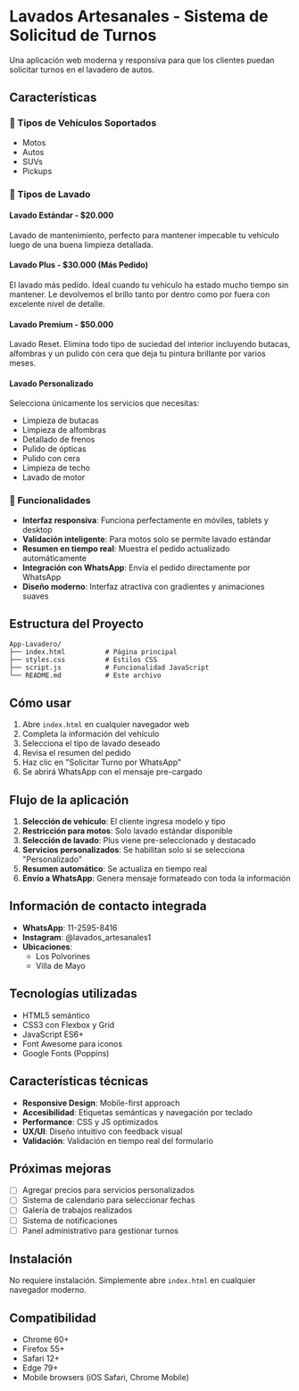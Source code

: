 # Lavados Artesanales - Sistema de Solicitud de Turnos

Una aplicación web moderna y responsiva para que los clientes puedan solicitar turnos en el lavadero de autos.

## Características

### 🚗 Tipos de Vehículos Soportados
- Motos
- Autos
- SUVs
- Pickups

### 🧽 Tipos de Lavado

#### Lavado Estándar - $20.000
Lavado de mantenimiento, perfecto para mantener impecable tu vehículo luego de una buena limpieza detallada.

#### Lavado Plus - $30.000 (Más Pedido)
El lavado más pedido. Ideal cuando tu vehículo ha estado mucho tiempo sin mantener. Le devolvemos el brillo tanto por dentro como por fuera con excelente nivel de detalle.

#### Lavado Premium - $50.000
Lavado Reset. Elimina todo tipo de suciedad del interior incluyendo butacas, alfombras y un pulido con cera que deja tu pintura brillante por varios meses.

#### Lavado Personalizado
Selecciona únicamente los servicios que necesitas:
- Limpieza de butacas
- Limpieza de alfombras
- Detallado de frenos
- Pulido de ópticas
- Pulido con cera
- Limpieza de techo
- Lavado de motor

### 📱 Funcionalidades

- **Interfaz responsiva**: Funciona perfectamente en móviles, tablets y desktop
- **Validación inteligente**: Para motos solo se permite lavado estándar
- **Resumen en tiempo real**: Muestra el pedido actualizado automáticamente
- **Integración con WhatsApp**: Envía el pedido directamente por WhatsApp
- **Diseño moderno**: Interfaz atractiva con gradientes y animaciones suaves

## Estructura del Proyecto

```
App-Lavadero/
├── index.html          # Página principal
├── styles.css          # Estilos CSS
├── script.js           # Funcionalidad JavaScript
└── README.md           # Este archivo
```

## Cómo usar

1. Abre `index.html` en cualquier navegador web
2. Completa la información del vehículo
3. Selecciona el tipo de lavado deseado
4. Revisa el resumen del pedido
5. Haz clic en "Solicitar Turno por WhatsApp"
6. Se abrirá WhatsApp con el mensaje pre-cargado

## Flujo de la aplicación

1. **Selección de vehículo**: El cliente ingresa modelo y tipo
2. **Restricción para motos**: Solo lavado estándar disponible
3. **Selección de lavado**: Plus viene pre-seleccionado y destacado
4. **Servicios personalizados**: Se habilitan solo si se selecciona "Personalizado"
5. **Resumen automático**: Se actualiza en tiempo real
6. **Envío a WhatsApp**: Genera mensaje formateado con toda la información

## Información de contacto integrada

- **WhatsApp**: 11-2595-8416
- **Instagram**: @lavados_artesanales1
- **Ubicaciones**: 
  - Los Polvorines
  - Villa de Mayo

## Tecnologías utilizadas

- HTML5 semántico
- CSS3 con Flexbox y Grid
- JavaScript ES6+
- Font Awesome para iconos
- Google Fonts (Poppins)

## Características técnicas

- **Responsive Design**: Mobile-first approach
- **Accesibilidad**: Etiquetas semánticas y navegación por teclado
- **Performance**: CSS y JS optimizados
- **UX/UI**: Diseño intuitivo con feedback visual
- **Validación**: Validación en tiempo real del formulario

## Próximas mejoras

- [ ] Agregar precios para servicios personalizados
- [ ] Sistema de calendario para seleccionar fechas
- [ ] Galería de trabajos realizados
- [ ] Sistema de notificaciones
- [ ] Panel administrativo para gestionar turnos

## Instalación

No requiere instalación. Simplemente abre `index.html` en cualquier navegador moderno.

## Compatibilidad

- Chrome 60+
- Firefox 55+
- Safari 12+
- Edge 79+
- Mobile browsers (iOS Safari, Chrome Mobile)
